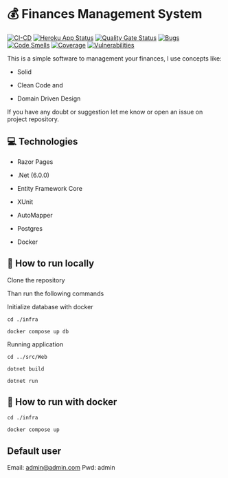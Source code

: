 # :moneybag: Finances Management System

[![CI-CD](https://github.com/gpreviatti/FinancesManagementSystem/actions/workflows/cicd.yaml/badge.svg?branch=main)](https://github.com/gpreviatti/FinancesManagementSystem/actions/workflows/cicd.yaml)
[![Heroku App Status](http://heroku-shields.herokuapp.com/finances-management-system)](https://finances-management-system.herokuapp.com)
[![Quality Gate Status](https://sonarcloud.io/api/project_badges/measure?project=gpreviatti_FinancesManagementSystem&metric=alert_status)](https://sonarcloud.io/dashboard?id=gpreviatti_FinancesManagementSystem)
[![Bugs](https://sonarcloud.io/api/project_badges/measure?project=gpreviatti_FinancesManagementSystem&metric=bugs)](https://sonarcloud.io/dashboard?id=gpreviatti_FinancesManagementSystem)
[![Code Smells](https://sonarcloud.io/api/project_badges/measure?project=gpreviatti_FinancesManagementSystem&metric=code_smells)](https://sonarcloud.io/dashboard?id=gpreviatti_FinancesManagementSystem)
[![Coverage](https://sonarcloud.io/api/project_badges/measure?project=gpreviatti_FinancesManagementSystem&metric=coverage)](https://sonarcloud.io/dashboard?id=gpreviatti_FinancesManagementSystem)
[![Vulnerabilities](https://sonarcloud.io/api/project_badges/measure?project=gpreviatti_FinancesManagementSystem&metric=vulnerabilities)](https://sonarcloud.io/dashboard?id=gpreviatti_FinancesManagementSystem)

This is a simple software to management your finances, I use concepts like:

- Solid

- Clean Code and

- Domain Driven Design

If you have any doubt or suggestion let me know or open an issue on project repository.

## :computer: Technologies

- Razor Pages

- .Net (6.0.0)

- Entity Framework Core

- XUnit

- AutoMapper

- Postgres

- Docker

## :runner: How to run locally

Clone the repository

Than run the following commands

Initialize database with docker

`cd ./infra`

`docker compose up db`

Running application

`cd ../src/Web`

`dotnet build`

`dotnet run`

## :runner: How to run with docker

`cd ./infra`

`docker compose up`

## Default user

Email: admin@admin.com
Pwd: admin
